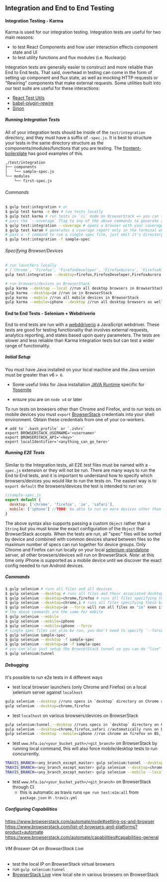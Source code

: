 ## Integration and End to End Testing

#### Integration Testing - Karma
Karma is used for our integration testing. Integration tests are useful for two main reasons:
- to test React Components and how user interaction effects component state and UI
- to test utility functions and flux modules (i.e. Nuclearjs)

Integration tests are generally easier to construct and more reliable than End to End tests. That said, overhead in testing can come in the form of setting up component and flux state, as well as mocking HTTP requests or "Rewiring" components that make external requests. Some utilities built into our test suite are useful for these interactions:
- [React Test Utils](https://facebook.github.io/react/docs/test-utils.html)
- [babel-plugin-rewire](https://www.npmjs.com/package/babel-plugin-rewire)
- [Sinon](http://sinonjs.org/)

##### Running Integration Tests
All of your integration tests should be inside of the `test/integration` directory, and they must have a suffix of `-spec.js`. It is best to structure your tests in the same directory structure as the components/modules/functions that you are testing. The [frontent-boilerplate](https://github.com/HillaryClinton/frontend-boilerplate/tree/master/test/integration) has good examples of this.

```sh
./test/integration
├── components
│   └── sample-spec.js
└── modules
    └── first-spec.js
```

###### Commands
```sh
$ gulp test:integration # or
$ gulp test karma -e dev # run tests locally
$ gulp test karma # run tests in `ci` mode on BrowserStack => you can test mobile browsers here
# pass the `--coverage` flag to any of the above commands to generate a code coverage report
$ gulp test:integration --coverage # opens a browser with your coverage repor
$ gulp test karam # generates a coverage report only in the terminal where tests are running
# pass a -f command to run a single spec file, just omit it's directory and file extension
$ gulp test:integration -f sample-spec
```

###### Specifying Browser/Devices
```sh
# run launchers locally
# ['Chrome', 'Firefox', 'FirefoxDeveloper', 'FirefoxAurora', 'FirefoxNightly', 'Safari']
gulp test:integration --desktop=firefox,FirefoxDeveloper,FirefoxAurora,FirefoxNightly,safari,chrome //run these launchers locally, check the options above

# run browsers/devices on BrowserStack
gulp karma --desktop --local //run all desktop browsers in BrowserStack (use --local to see "prettier" reporting)
gulp karma --desktop=ie //run ie in BrowserStack
gulp karma --mobile //run all mobile devices in BrowserStack
gulp karma --mobile=iphone --desktop //run all desktop browsers as well as iPhone in BrowserStack
```

#### End to End Tests - Selenium + Webdriverio
End to end tests are run with a [webddriverio](http://webdriver.io/) a JavaScript webdriver. These tests are good for testing functionality that involves external requests, analytics reporting, and states based upon query parameters. The tests are slower and less reliable than Karma Integration tests but can test a wider range of functionality.

##### Initial Setup
You must have Java installed on your local machine and the Java version must be greater than v6 `> 6`.
- Some useful links for Java installation [JAVA Runtime](https://support.apple.com/kb/DL1572?locale=en_US) specific for [Yosemite](http://fredericiana.com/2014/10/21/osx-yosemite-java-runtime-environment/)

- ensure you are on `node v4` or later

To run tests on browsers other than Chrome and Firefox, and to run tests on mobile devices you must `export` [BrowserStack](https://www.browserstack.com) credentials into your shell environment. Obtain these credentials from one of your co-workers.

```shell
# add to `.bash_profile` or `.zshrc`
export BROWSERSTACK_USERNAME='<username>'
export BROWSERSTACK_API='<key>'
export localIdentifier='<anything_can_go_here>'
```

##### Running E2E Tests
Similar to the Integration tests, all E2E test files must be named with a `-spec.js` extension or they will not be run. There are many ways to run the End to End tests, and it is important to understand how to specify which browsers/devices you would like to run the tests on. The easiest way is to `export default` the browsers/devices the test is intended to run on:

```js
//sample-spec.js
export default {
  desktop: ['chrome', 'firefox', 'ie', 'safari'],
  mobile: ['iphone'] //TODO: be able to run on more devices other than iPhone
}
```

The above syntax also supports passing a custom `Object` rather than a `String` but you must know the exact configuration of the `Object` that BrowserStack accepts. When the tests are run, all "spec" files will be sorted by device and combined with common devices shared between files so the maximum number of specs can run together for device groups. Only Chrome and Firefox can run locally on your local [selenium-standalone](https://www.npmjs.com/package/selenium-standalone) server, all other browsers/devices will run on BrowserStack. *Note*: at this time only iPhone is supported as a mobile device until we discover the exact config needed to run Android devices.

##### Commands
```sh
$ gulp selenium # runs all files and all devices
$ gulp selenium --desktop # runs all files and their associated desktop browsers
$ gulp selenium --desktop=chrome,firefox # runs all files specifying these browsers => will run locally
$ gulp selenium --desktop=chrome,i # runs all files specifying these browsers => will run on BrowserStack
$ gulp selenium --desktop=ie --force will run all files on "ie" even if the do not directly `export` it
# the above commands are the same for mobile
$ gulp selenium --mobile
$ gulp selenium --mobile=iphone
$ gulp selenium --mobile=iphone --force
# single spec files can also be run, you don't need to specify `--force` if the file doesn't `export` the browser/device you want to test
$ gulp selenium sample-spec
$ gulp selenium --desktop -f sample-spec
$ gulp selenium --desktop=ie -f sample-spec
# you can also just setup the BrowserStack tunnel so you can do "live" QA of browsers/devices on your local IP
$ gulp selenium:tunnel
```

##### Debugging
It's possible to run e2e tests in 4 different ways
- test local browser launchers (only Chrome and Firefox) on a local selenium server against `localhost`
```sh
gulp selenium --desktop //runs specs in `desktop` directory on Chrome and Firefox
gulp selenium --desktop=chrome,firefox
```

- test `localhost` on various browsers/devices on BrowserStack
```sh
gulp selenium:tunnel --desktop //runs specs in `desktop` directory on Chrome and Firefox
gulp selenium --desktop=chrome,firefox,safari //automatically runs on BS because Safari is not local
gulp selenium --desktop --mobile=iphone //run chrome an firefox on BS, and when complete run iPhone on specs in `mobile` directory
```

- test `www.hfa.io/<your_bucket_path>/<git_branch>` on BrowserStack by running local command, this will also force mobile/desktop tests to run concurrently.
```sh
TRAVIS_BRANCH=<any_branch_except_master> gulp selenium:tunnel --desktop //runs specs in `desktop` directory on Chrome and Firefox
TRAVIS_BRANCH=<any_branch_except_master> gulp selenium --desktop=chrome,firefox,safari //automatically runs on BS because Safari is not local
TRAVIS_BRANCH=<any_branch_except_master> gulp selenium --mobile --local //`local` flag uses "spec" reporter and not "dots" for nicer local terminal output
```

- test `www.hfa.io/<your_bucket_path>/<git_branch>` on BrowserStack through CI
  - this is automatic as travis runs `npm run test:e2e:all` from `package.json` in `.travis.yml`

##### Configuring Capabilities
https://www.browserstack.com/automate/node#setting-os-and-browser
https://www.browserstack.com/list-of-browsers-and-platforms?product=automate
https://www.browserstack.com/automate/capabilities#capabilities-general

###### VM Broswer QA on BrowserStack Live
- test the local IP on BrowserStack virtual browsers
- run `gulp selenium:tunnel`
- [BrowserStack Live](https://www.browserstack.com/start) view local site in various browsers on BrowserStack
